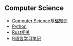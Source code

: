 ## Computer Science

- [Computer Science基础知识 ](./cs基础知识/) 
- [Python](./Python/) 
- [Rust相关](./Rust/)
- [R语言学习笔记](./R语言学习笔记/) 